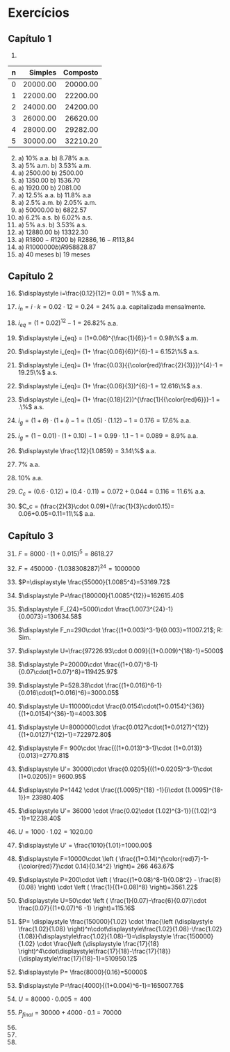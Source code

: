 # Exercícios

## Capítulo 1

1. 
|n|Simples|Composto
|:-:|-:|-:|
|0|20000.00|20000.00|
|1|22000.00|22200.00|
|2|24000.00|24200.00|
|3|26000.00|26620.00|
|4|28000.00|29282.00|
|5|30000.00|32210.20|

2. a) 10% a.a. b) 8.78% a.a.
3. a) 5% a.m. b) 3.53% a.m.
4. a) 2500.00 b) 2500.00 
5. a) 1350.00 b) 1536.70
6. a) 1920.00 b) 2081.00
7. a) 12.5% a.a. b) 11.8% a.a
8. a) 2.5% a.m. b) 2.05% a.m.
9. a) 50000.00 b) 6822.57
10. a) 6.2% a.s. b) 6.02% a.s.
11. a) 5% a.s. b) 3.53% a.s.
12. a) 12880.00 b) 13322.30
13. a) R$1800 - R$1200 b) R$2886,16 - R$113,84 
14. a) R$1000000 b) R$958828.87
15. a) 40 meses b) 19 meses

## Capítulo 2

16. $\displaystyle i=\frac{0.12}{12}= 0.01 = 1\%$ a.m.

17. $\displaystyle i_n = i\cdot k = 0.02 \cdot 12 = 0.24 = 24\%$ a.a. capitalizada mensalmente.
18. $\displaystyle i_{eq} = (1+0.02)^{12}-1 = 26.82\%$ a.a.
19. $\displaystyle i_{eq} = (1+0.06)^{\frac{1}{6}}-1 = 0.98\%$ a.m.
20. $\displaystyle i_{eq}= (1+ \frac{0.06}{6})^{6}-1 = 6.152\%$ a.s.
21.  $\displaystyle i_{eq}= (1+ \frac{0.03}{{\color{red}\frac{2}{3}}})^{4}-1 = 19.25\%$ a.s.
22. $\displaystyle i_{eq}= (1+ \frac{0.06}{3})^{6}-1 = 12.616\%$ a.s.
23. $\displaystyle i_{eq}= (1+ \frac{0.18}{2})^{\frac{1}{{\color{red}6}}}-1 = .\%$ a.s.
24. $\displaystyle i_g = (1+\theta)\cdot (1+i) -1 = (1.05)\cdot(1.12)-1 = 0.176 = 17.6\%$ a.a.
25. $i_g = (1-0.01)\cdot (1+0.10) -1 = 0.99\cdot 1.1 -1 = 0.089 = 8.9\%$ a.a.
26. $\displaystyle \frac{1.12}{1.0859} = 3.14\%$ a.a.
27. $7\%$ a.a.
28. $10\%$ a.a.
29. $C_{c} = (0.6\cdot0.12)+(0.4\cdot0.11)=0.072+0.044=0.116=11.6\%$ a.a.
30. $C_c = (\frac{2}{3}\cdot 0.09)+(\frac{1}{3}\cdot0.15)= 0.06+0.05=0.11=11\%$ a.a.

## Capítulo 3

31. $F=8000\cdot(1+0.015)^5=8618.27$

32. $F=450000\cdot (1.038308287)^{24}= 1000000$
33. $P=\displaystyle \frac{55000}{1.0085^4}=53169.72$
34. $\displaystyle P=\frac{180000}{1.0085^{12}}=162615.40$
35. $\displaystyle F_{24}=5000\cdot \frac{1.0073^{24}-1}{0.0073}=130634.58$  
36. $\displaystyle F_n=290\cdot \frac{(1+0.003)^3-1}{0.003}=11007.21$; R: Sim.
37. $\displaystyle U=\frac{97226.93\cdot 0.009}{(1+0.009)^{18}-1}=5000$
38. $\displaystyle P=20000\cdot \frac{(1+0.07)^8-1}{0.07\cdot(1+0.07)^8}=119425.97$
39. $\displaystyle P=528.38\cdot \frac{(1+0.016)^6-1}{0.016\cdot(1+0.016)^6}=3000.05$
40. $\displaystyle U=110000\cdot \frac{0.0154\cdot(1+0.0154)^{36}}{(1+0.0154)^{36}-1}=4003.30$
41. $\displaystyle U=8000000\cdot \frac{0.0127\cdot(1+0.0127)^{12}}{(1+0.0127)^{12}-1}=722972.80$
42. $\displaystyle F= 900\cdot \frac{((1+0.013)^3-1)\cdot (1+0.013)}{0.013}=2770.81$
43. $\displaystyle U'= 30000\cdot \frac{0.0205}{((1+0.0205)^3-1)\cdot (1+0.0205)}= 9600.95$
44. $\displaystyle P=1442 \cdot \frac{(1.0095)^{18} -1}{i\cdot (1.0095)^{18-1}}= 23980.40$
45. $\displaystyle U'= 36000 \cdot \frac{0.02\cdot (1.02)^{3-1}}{(1.02)^3 -1}=12238.40$  
46. $\displaystyle U = 1000 \cdot 1.02=1020.00$
47. $\displaystyle U' = \frac{1010}{1.01}=1000.00$ 
48. $\displaystyle F=10000\cdot \left ( \frac{(1+0.14)^{\color{red}7}-1-{\color{red}7}\cdot 0.14}{0.14^2} \right)= 266 463.67$
49. $\displaystyle P=200\cdot \left ( \frac{(1+0.08)^8-1}{0.08^2} - \frac{8}{0.08} \right) \cdot \left ( \frac{1}{(1+0.08)^8} \right)=3561.22$
50. $\displaystyle U=50\cdot \left ( \frac{1}{0.07}-\frac{6}{0.07}\cdot \frac{0.07}{(1+0.07)^6 -1} \right)=115.16$
51. $P= \displaystyle \frac{150000}{1.02} \cdot \frac{\left (\displaystyle \frac{1.02}{1.08} \right)^n\cdot\displaystyle\frac{1.02}{1.08}-\frac{1.02}{1.08}}{\displaystyle\frac{1.02}{1.08}-1}=\displaystyle \frac{150000}{1.02} \cdot \frac{\left (\displaystyle \frac{17}{18} \right)^4\cdot\displaystyle\frac{17}{18}-\frac{17}{18}}{\displaystyle\frac{17}{18}-1}=510950.12$
52. $\displaystyle P= \frac{8000}{0.16}=50000$
53. $\displaystyle P=\frac{4000}{(1+0.004)^6-1}=165007.76$
54. $U=80000\cdot 0.005=400$
55. $P_{final}=30000+4000\cdot 0.1= 70000$
56. 
57. 
58. 